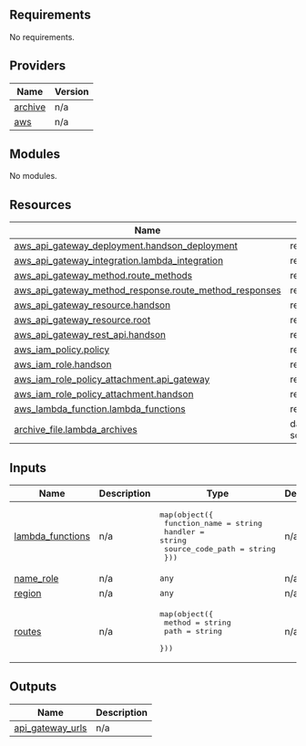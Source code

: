 <!-- BEGIN_TF_DOCS -->
## Requirements

No requirements.

## Providers

| Name | Version |
|------|---------|
| <a name="provider_archive"></a> [archive](#provider\_archive) | n/a |
| <a name="provider_aws"></a> [aws](#provider\_aws) | n/a |

## Modules

No modules.

## Resources

| Name | Type |
|------|------|
| [aws_api_gateway_deployment.handson_deployment](https://registry.terraform.io/providers/hashicorp/aws/latest/docs/resources/api_gateway_deployment) | resource |
| [aws_api_gateway_integration.lambda_integration](https://registry.terraform.io/providers/hashicorp/aws/latest/docs/resources/api_gateway_integration) | resource |
| [aws_api_gateway_method.route_methods](https://registry.terraform.io/providers/hashicorp/aws/latest/docs/resources/api_gateway_method) | resource |
| [aws_api_gateway_method_response.route_method_responses](https://registry.terraform.io/providers/hashicorp/aws/latest/docs/resources/api_gateway_method_response) | resource |
| [aws_api_gateway_resource.handson](https://registry.terraform.io/providers/hashicorp/aws/latest/docs/resources/api_gateway_resource) | resource |
| [aws_api_gateway_resource.root](https://registry.terraform.io/providers/hashicorp/aws/latest/docs/resources/api_gateway_resource) | resource |
| [aws_api_gateway_rest_api.handson](https://registry.terraform.io/providers/hashicorp/aws/latest/docs/resources/api_gateway_rest_api) | resource |
| [aws_iam_policy.policy](https://registry.terraform.io/providers/hashicorp/aws/latest/docs/resources/iam_policy) | resource |
| [aws_iam_role.handson](https://registry.terraform.io/providers/hashicorp/aws/latest/docs/resources/iam_role) | resource |
| [aws_iam_role_policy_attachment.api_gateway](https://registry.terraform.io/providers/hashicorp/aws/latest/docs/resources/iam_role_policy_attachment) | resource |
| [aws_iam_role_policy_attachment.handson](https://registry.terraform.io/providers/hashicorp/aws/latest/docs/resources/iam_role_policy_attachment) | resource |
| [aws_lambda_function.lambda_functions](https://registry.terraform.io/providers/hashicorp/aws/latest/docs/resources/lambda_function) | resource |
| [archive_file.lambda_archives](https://registry.terraform.io/providers/hashicorp/archive/latest/docs/data-sources/file) | data source |

## Inputs

| Name | Description | Type | Default | Required |
|------|-------------|------|---------|:--------:|
| <a name="input_lambda_functions"></a> [lambda\_functions](#input\_lambda\_functions) | n/a | <pre>map(object({<br>    function_name    = string<br>    handler          = string<br>    source_code_path = string<br>  }))</pre> | n/a | yes |
| <a name="input_name_role"></a> [name\_role](#input\_name\_role) | n/a | `any` | n/a | yes |
| <a name="input_region"></a> [region](#input\_region) | n/a | `any` | n/a | yes |
| <a name="input_routes"></a> [routes](#input\_routes) | n/a | <pre>map(object({<br>    method = string<br>    path   = string<br>  }))</pre> | n/a | yes |

## Outputs

| Name | Description |
|------|-------------|
| <a name="output_api_gateway_urls"></a> [api\_gateway\_urls](#output\_api\_gateway\_urls) | n/a |
<!-- END_TF_DOCS -->